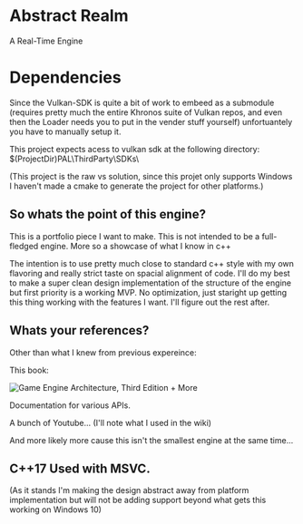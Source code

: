 # Abstract Realm
A Real-Time Engine

# Dependencies
Since the Vulkan-SDK is quite a bit of work to embeed as a submodule (requires pretty much the entire Khronos suite of Vulkan repos, and even then the Loader needs you to put in the vender stuff yourself) unfortuantely you have to manually setup it.

This project expects acess to vulkan sdk at the following directory:
$(ProjectDir)PAL\ThirdParty\SDKs\

(This project is the raw vs solution, since this projet only supports Windows I haven't made a cmake to generate the project for other platforms.)


## So whats the point of this engine?

This is a portfolio piece I want to make. This is not intended to be a full-fledged engine. More so a showcase of what I know in c++

The intention is to use pretty much close to standard c++ style with my own flavoring and really strict taste on spacial alignment of code. I'll do my best to make a super clean design implementation of the structure of the engine but first priority is a working MVP. No optimization, just staright up getting this thing working with the features I want. I'll figure out the rest after.

## Whats your references?

Other than what I knew from previous expereince:

This book: 

![Game Engine Architecture, Third Edition](https://i.imgur.com/oMnHm74.png) + More

Documentation for various APIs.

A bunch of Youtube... (I'll note what I used in the wiki)

And more likely more cause this isn't the smallest engine at the same time...

## C++17 Used with MSVC. 

(As it stands I'm making the design abstract away from platform implementation but will not be adding support beyond what gets this working on Windows 10)
